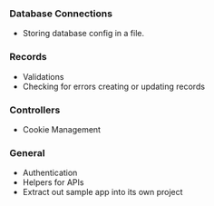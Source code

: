 ### Database Connections

* Storing database config in a file.

### Records

* Validations
* Checking for errors creating or updating records

### Controllers

* Cookie Management

### General

* Authentication
* Helpers for APIs
* Extract out sample app into its own project
